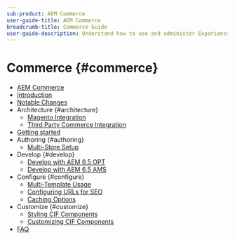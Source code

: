 ```yaml
---
sub-product: AEM Commerce
user-guide-title: AEM Commerce
breadcrumb-title: Commerce Guide
user-guide-description: Understand how to use and administer Experience Manager Commerce as a Cloud Service.
---
```


# Commerce {#commerce}

+ [AEM Commerce](/help/commerce-cloud/home.md)
+ [Introduction](overview.md)
+ [Notable Changes](changes.md)
+ Architecture {#architecture}
  + [Magento Integration](magento.md)
  + [Third Party Commerce Integration](third-party-commerce.md)
+ [Getting started](getting-started.md)
+ Authoring {#authoring}
    + [Multi-Store Setup](multi-store-setup.md)
+ Develop {#develop}
    + [Develop with AEM 6.5 OPT](develop-opt.md)
    + [Develop with AEM 6.5 AMS](develop-ams.md)
+ Configure {#configure}
    + [Multi-Template Usage](config-multi-template-usage.md)
    + [Configuring URLs for SEO](config-advanced-url.md)
    + [Caching Options](config-caching.md)
+ Customize {#customize}
    + [Styling CIF Components](dev-style-cif-component.md)
    + [Customizing CIF Components](dev-customize-cif-components.md)
+ [FAQ](faq.md)
